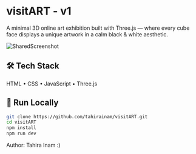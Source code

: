 # visitART - v1

A minimal 3D online art exhibition built with Three.js — where every cube face displays a unique artwork in a calm black & white aesthetic.

![SharedScreenshot](https://github.com/user-attachments/assets/6a2b5c8a-75c7-4cde-88b6-24a530775f78)


## 🛠️ Tech Stack
HTML • CSS • JavaScript • Three.js

## 🚀 Run Locally
```bash
git clone https://github.com/tahirainam/visitART.git
cd visitART
npm install
npm run dev
```
Author: Tahira Inam :)
